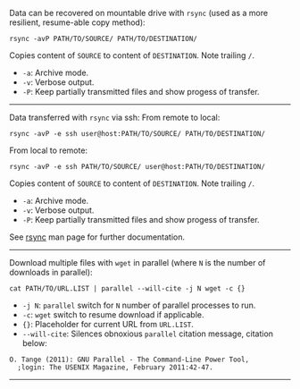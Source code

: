Data can be recovered on mountable drive with `rsync` 
(used as a more resilient, resume-able copy method):

```
rsync -avP PATH/TO/SOURCE/ PATH/TO/DESTINATION/
```
Copies content of `SOURCE` to content of `DESTINATION`. Note trailing `/`.
* `-a`: Archive mode.
* `-v`: Verbose output.
* `-P`: Keep partially transmitted files and show progess of transfer.

---
Data transferred with `rsync` via ssh:
From remote to local:

```
rsync -avP -e ssh user@host:PATH/TO/SOURCE/ PATH/TO/DESTINATION/
```

From local to remote:

```
rsync -avP -e ssh PATH/TO/SOURCE/ user@host:PATH/TO/DESTINATION/
```

Copies content of `SOURCE` to content of `DESTINATION`. Note trailing `/`.
* `-a`: Archive mode.
* `-v`: Verbose output.
* `-P`: Keep partially transmitted files and show progess of transfer.

See [rsync](https://download.samba.org/pub/rsync/rsync.html) man page for further documentation.

---
Download multiple files with `wget` in parallel 
(where `N` is the number of downloads in parallel):

```
cat PATH/TO/URL.LIST | parallel --will-cite -j N wget -c {}
```
* `-j N`: `parallel` switch for `N` number of parallel processes to run.
* `-c`: `wget` switch to resume download if applicable.
* `{}`: Placeholder for current URL from `URL.LIST`.
* `--will-cite`: Silences obnoxious `parallel` citation message, citation below:
```
O. Tange (2011): GNU Parallel - The Command-Line Power Tool,
  ;login: The USENIX Magazine, February 2011:42-47.
```

---
